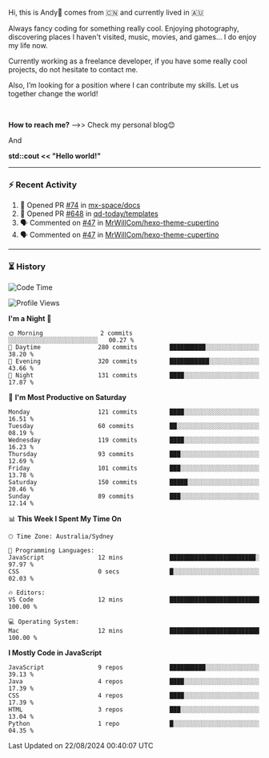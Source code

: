 Hi, this is Andy👋 comes from :cn: and currently lived in 🇦🇺

Always fancy coding for something really cool. Enjoying photography, discovering places I haven't visited, music, movies, and games... I do enjoy my life now.

Currently working as a freelance developer, if you have some really cool projects, do not hesitate to contact me.

Also, I’m looking for a position where I can contribute my skills. Let us together change the world!

<br>

<b>How to reach me?</b> -->> Check my personal blog😊

And

**std::cout << "Hello world!"**

---

### ⚡ Recent Activity
<!--START_SECTION:activity-->
1. 💪 Opened PR [#74](https://github.com/mx-space/docs/pull/74) in [mx-space/docs](https://github.com/mx-space/docs)
2. 💪 Opened PR [#648](https://github.com/qd-today/templates/pull/648) in [qd-today/templates](https://github.com/qd-today/templates)
3. 🗣 Commented on [#47](https://github.com/MrWillCom/hexo-theme-cupertino/issues/47#issuecomment-1879639014) in [MrWillCom/hexo-theme-cupertino](https://github.com/MrWillCom/hexo-theme-cupertino)
4. 🗣 Commented on [#47](https://github.com/MrWillCom/hexo-theme-cupertino/issues/47#issuecomment-1879638108) in [MrWillCom/hexo-theme-cupertino](https://github.com/MrWillCom/hexo-theme-cupertino)
<!--END_SECTION:activity-->

---

### ⏳ History
<!--START_SECTION:waka-->
![Code Time](http://img.shields.io/badge/Code%20Time-220%20hrs%2018%20mins-blue)

![Profile Views](http://img.shields.io/badge/Profile%20Views-0-blue)

**I'm a Night 🦉** 

```text
🌞 Morning                2 commits           ░░░░░░░░░░░░░░░░░░░░░░░░░   00.27 % 
🌆 Daytime                280 commits         ██████████░░░░░░░░░░░░░░░   38.20 % 
🌃 Evening                320 commits         ███████████░░░░░░░░░░░░░░   43.66 % 
🌙 Night                  131 commits         ████░░░░░░░░░░░░░░░░░░░░░   17.87 % 
```
📅 **I'm Most Productive on Saturday** 

```text
Monday                   121 commits         ████░░░░░░░░░░░░░░░░░░░░░   16.51 % 
Tuesday                  60 commits          ██░░░░░░░░░░░░░░░░░░░░░░░   08.19 % 
Wednesday                119 commits         ████░░░░░░░░░░░░░░░░░░░░░   16.23 % 
Thursday                 93 commits          ███░░░░░░░░░░░░░░░░░░░░░░   12.69 % 
Friday                   101 commits         ███░░░░░░░░░░░░░░░░░░░░░░   13.78 % 
Saturday                 150 commits         █████░░░░░░░░░░░░░░░░░░░░   20.46 % 
Sunday                   89 commits          ███░░░░░░░░░░░░░░░░░░░░░░   12.14 % 
```


📊 **This Week I Spent My Time On** 

```text
🕑︎ Time Zone: Australia/Sydney

💬 Programming Languages: 
JavaScript               12 mins             ████████████████████████░   97.97 % 
CSS                      0 secs              █░░░░░░░░░░░░░░░░░░░░░░░░   02.03 % 

🔥 Editors: 
VS Code                  12 mins             █████████████████████████   100.00 % 

💻 Operating System: 
Mac                      12 mins             █████████████████████████   100.00 % 
```

**I Mostly Code in JavaScript** 

```text
JavaScript               9 repos             ██████████░░░░░░░░░░░░░░░   39.13 % 
Java                     4 repos             ████░░░░░░░░░░░░░░░░░░░░░   17.39 % 
CSS                      4 repos             ████░░░░░░░░░░░░░░░░░░░░░   17.39 % 
HTML                     3 repos             ███░░░░░░░░░░░░░░░░░░░░░░   13.04 % 
Python                   1 repo              █░░░░░░░░░░░░░░░░░░░░░░░░   04.35 % 
```




 Last Updated on 22/08/2024 00:40:07 UTC
<!--END_SECTION:waka-->


<!---
JinchuanL/JinchuanL is a ✨ special ✨ repository because its `README.md` (this file) appears on your GitHub profile.
You can click the Preview link to take a look at your changes.
--->
